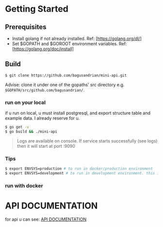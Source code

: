 
# Getting Started

##  Prerequisites

- Install golang if not already installed. Ref: [https://golang.org/dl/]
- Set $GOPATH and $GOROOT environment variables. Ref: [https://golang.org/doc/install]

## Build

```sh
$ git clone https://github.com/bagusandrian/mini-api.git
```
Advise: clone it under one of the gopaths' src directory e.g. `$GOPATH/src/github.com/bagusandrian/`. 
### run on your local
if u run on local, u must install postgresql, and export structure table and example data. I already reserve for u.

```sh
$ go get -v
$ go build && ./mini-api
```

> Logs are available on console. If service starts successfully (see logs) then it will start at port :9090

### Tips

```sh
$ export ENVSYS=production # to run in docker/production environment
$ export ENVSYS=development # to run in development environment. this is default (if ENVSYS is empty or unset)
```
### run with docker

# API DOCUMENTATION
for api u can see: [API DOCUMENTATION](https://github.com/bagusandrian/mini-api/blob/master/api_documentation.md)
